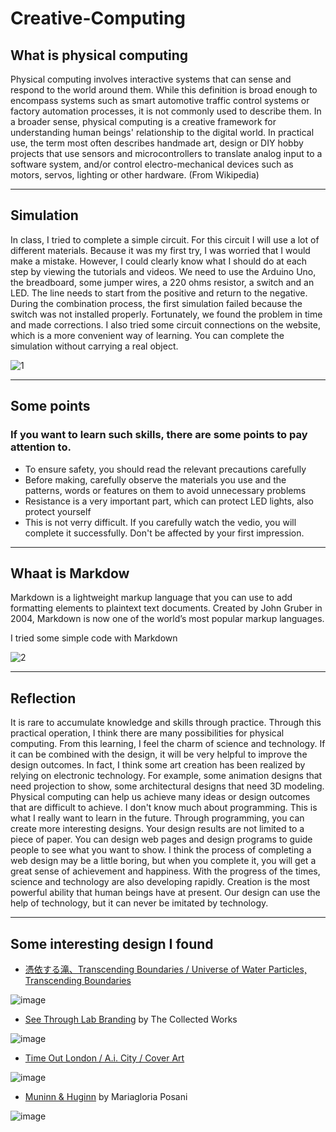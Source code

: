 # Creative-Computing
## What is physical computing
Physical computing involves interactive systems that can sense and respond to the world around them. While this definition is broad enough to encompass systems such as smart automotive traffic control systems or factory automation processes, it is not commonly used to describe them. In a broader sense, physical computing is a creative framework for understanding human beings' relationship to the digital world. In practical use, the term most often describes handmade art, design or DIY hobby projects that use sensors and microcontrollers to translate analog input to a software system, and/or control electro-mechanical devices such as motors, servos, lighting or other hardware. (From Wikipedia)
***
## Simulation
In class, I tried to complete a simple circuit. For this circuit I will use a lot of different materials. Because it was my first try, I was worried that I would make a mistake. However, I could clearly know what I should do at each step by viewing the tutorials and videos.
We need to use the Arduino Uno, the breadboard, some jumper wires, a 220 ohms resistor, a switch and an LED. The line needs to start from the positive and return to the negative. During the combination process, the first simulation failed because the switch was not installed properly. Fortunately, we found the problem in time and made corrections.
I also tried some circuit connections on the website, which is a more convenient way of learning. You can complete the simulation without carrying a real object.

![1](https://user-images.githubusercontent.com/93942115/141334953-c7c1a576-fc27-464e-8466-b7e8df880e47.JPG)
***
## Some points
### If you want to learn such skills, there are some points to pay attention to.
- To ensure safety, you should read the relevant precautions carefully
- Before making, carefully observe the materials you use and the patterns, words or features on them to avoid unnecessary problems
- Resistance is a very important part, which can protect LED lights, also protect yourself
- This is not verry difficult. If you carefully watch the vedio, you will complete it successfully. Don't be affected by your first impression.
***
## Whaat is Markdow
Markdown is a lightweight markup language that you can use to add formatting elements to plaintext text documents. Created by John Gruber in 2004, Markdown is now one of the world’s most popular markup languages.

I tried some simple code with Markdown

![2](https://user-images.githubusercontent.com/93942115/141335098-18efb718-24c7-44aa-9f25-b2aba71bbcfa.JPG)
***
## Reflection
It is rare to accumulate knowledge and skills through practice. Through this practical operation, I think there are many possibilities for physical computing. From this learning, I feel the charm of science and technology. If it can be combined with the design, it will be very helpful to improve the design outcomes.
In fact, I think some art creation has been realized by relying on electronic technology. For example, some animation designs that need projection to show, some architectural designs that need 3D modeling. Physical computing can help us achieve many ideas or design outcomes that are difficult to achieve.
I don't know much about programming. This is what I really want to learn in the future. Through programming, you can create more interesting designs. Your design results are not limited to a piece of paper. You can design web pages and design programs to guide people to see what you want to show. I think the process of completing a web design may be a little boring, but when you complete it, you will get a great sense of achievement and happiness.
With the progress of the times, science and technology are also developing rapidly. Creation is the most powerful ability that human beings have at present. Our design can use the help of technology, but it can never be imitated by technology.
***
## Some interesting design I found
- [憑依する滝、Transcending Boundaries / Universe of Water Particles, Transcending Boundaries](https://www.teamlab.art/jp/w/waterparticles-transcending/)

![image](https://www.teamlab.art/images/pc-l/14757)
- [See Through Lab Branding](https://thecollectedworks.com/project/see-through-lab/) by The Collected Works

![image](https://hbimg.huabanimg.com/d3eb56255d8484381d0c11e2e12ccd08410ea9ad14dd2-LSXU4T_fw658/format/webp)
- [Time Out London / A.i. City / Cover Art](https://www.behance.net/gallery/80065543/Time-Out-London-Ai-City-Cover-Art)

![image](https://mir-s3-cdn-cf.behance.net/project_modules/fs/68ef5280065543.5cd5f0f6ec87a.jpg)
- [Muninn & Huginn](https://www.behance.net/gallery/20072985/Muninn-Huginn-bachelor-thesis-project) by Mariagloria Posani

![image](https://mir-s3-cdn-cf.behance.net/project_modules/fs/f4786220072985.562e50dcc5d46.jpg)

